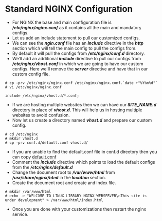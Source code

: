 # Standard NGINX Configuration

- For NGINX the base and main configuration file is ***/etc/nginx/nginx.conf*** as it contains all the main and mandatory configs.
- Let us add an include statement to pull our customized configs.
- We can see the ***ngin.conf*** file has an ***include*** directive in the ***http*** section which will tell the main config to pull the configs from.
- By default it will pull the configs from ***/etc/nginx/conf.d*** directory.
- We'll add an additional ***include*** directive to pull our configs from ***/etc/nginx/vhost.conf*** in which we are going to have our custom configs. Here we'll remove the ***server*** directive and have that in our custom config file.

```
# cp -prv /etc/nginx/nginx.conf /etc/nginx/nginx.conf.`date +"%Y%m%d"`
# vi /etc/nginx/nginx.conf

include /etc/nginx/vhost.d/*.conf;
```

- If we are hosting multiple websites then we can have our ***SITE_NAME.d*** directory in place of ***vhost.d***. This will help us in hosting multiple websites to avoid confusion.
- Now let us create a directory named ***vhost.d*** and prepare our custom config.

```
# cd /etc/nginx
# mkdir vhost.d
# cp -prv conf.d/default.conf vhost.d/
```

- If you are unable to find the default.conf file in conf.d directory then you can copy [default.conf](/configs/vhost.d/default.conf)
- Comment the ***include*** directive which points to load the default configs from the ***/etc/nginx/default.d***
- Change the document root to ***/var/www/html*** from ***/usr/share/nginx/html*** in the ***location*** section.
- Create the document root and create and index file.

```
# mkdir /var/www/html
# echo -e "WELCOME TO LINUX-LIBRARY NGINX WEBSERVER\nThis site is under development" > /var/www/html/index.html
```

- Once you are done with your customizations then restart the nginx service.
